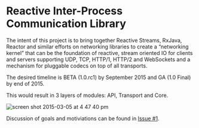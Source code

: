 # Reactive Inter-Process Communication Library

The intent of this project is to bring together Reactive Streams, RxJava, Reactor and similar efforts on networking libraries to create a “networking kernel” that can be the foundation of reactive, stream oriented IO for clients and servers supporting UDP, TCP, HTTP/1, HTTP/2 and WebSockets and a mechanism for pluggable codecs on top of all transports.

The desired timeline is BETA (1.0.rc1) by September 2015 and GA (1.0 Final) by end of 2015.

This would result in 3 layers of modules: API, Transport and Core.

![screen shot 2015-03-05 at 4 47 40 pm](https://cloud.githubusercontent.com/assets/813492/6535920/d0a42414-c3fd-11e4-99f1-acf8e03811bd.png)

Discussion of goals and motiviations can be found in [Issue #1](https://github.com/reactive-ipc/reactive-ipc-jvm/issues/1).
